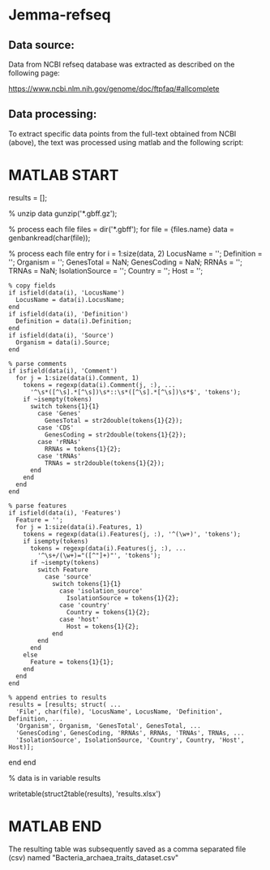 # Jemma-refseq

## Data source:

Data from NCBI refseq database was extracted as described on the following page: 

https://www.ncbi.nlm.nih.gov/genome/doc/ftpfaq/#allcomplete


## Data processing:

To extract specific data points from the full-text obtained from NCBI (above), the text was processed using matlab and the following script: 

# MATLAB START

results = [];

% unzip data
gunzip('*.gbff.gz');

% process each file
files = dir('*.gbff');
for file = {files.name}
  data = genbankread(char(file));

  % process each file entry
  for i = 1:size(data, 2)
    LocusName = '';
    Definition = '';
    Organism = '';
    GenesTotal = NaN;
    GenesCoding = NaN;
    RRNAs = '';
    TRNAs = NaN;
    IsolationSource = '';
    Country = '';
    Host = '';

    % copy fields
    if isfield(data(i), 'LocusName')
      LocusName = data(i).LocusName;
    end
    if isfield(data(i), 'Definition')
      Definition = data(i).Definition;
    end
    if isfield(data(i), 'Source')
      Organism = data(i).Source;
    end

    % parse comments
    if isfield(data(i), 'Comment')
      for j = 1:size(data(i).Comment, 1)
        tokens = regexp(data(i).Comment(j, :), ...
          '^\s*([^\s].*[^\s])\s*::\s*([^\s].*[^\s])\s*$', 'tokens');
        if ~isempty(tokens)
          switch tokens{1}{1}
            case 'Genes'
              GenesTotal = str2double(tokens{1}{2});
            case 'CDS'
              GenesCoding = str2double(tokens{1}{2});
            case 'rRNAs'
              RRNAs = tokens{1}{2};
            case 'tRNAs'
              TRNAs = str2double(tokens{1}{2});
          end
        end
      end
    end

    % parse features
    if isfield(data(i), 'Features')
      Feature = '';
      for j = 1:size(data(i).Features, 1)
        tokens = regexp(data(i).Features(j, :), '^(\w+)', 'tokens');
        if isempty(tokens)
          tokens = regexp(data(i).Features(j, :), ...
            '^\s+/(\w+)="([^"]+)"', 'tokens');
          if ~isempty(tokens)
            switch Feature
              case 'source'
                switch tokens{1}{1}
                  case 'isolation_source'
                    IsolationSource = tokens{1}{2};
                  case 'country'
                    Country = tokens{1}{2};
                  case 'host'
                    Host = tokens{1}{2};
                end
            end
          end
        else
          Feature = tokens{1}{1};
        end
      end
    end

    % append entries to results
    results = [results; struct( ...
      'File', char(file), 'LocusName', LocusName, 'Definition', Definition, ...
      'Organism', Organism, 'GenesTotal', GenesTotal, ...
      'GenesCoding', GenesCoding, 'RRNAs', RRNAs, 'TRNAs', TRNAs, ...
      'IsolationSource', IsolationSource, 'Country', Country, 'Host', Host)];
  end
end

% data is in variable results

writetable(struct2table(results), 'results.xlsx')

# MATLAB END 


The resulting table was subsequently saved as a comma separated file (csv) named "Bacteria_archaea_traits_dataset.csv"